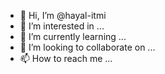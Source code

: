 - 👋 Hi, I’m @hayal-itmi
- 👀 I’m interested in ...
- 🌱 I’m currently learning ...
- 💞️ I’m looking to collaborate on ...
- 📫 How to reach me ...

<!---
hayal-itmi/hayal-itmi is a ✨ special ✨ repository because its `README.md` (this file) appears on your GitHub profile.
You can click the Preview link to take a look at your changes.
--->

